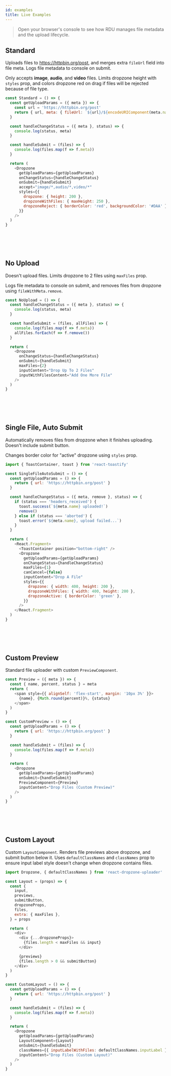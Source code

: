 ```yaml
---
id: examples
title: Live Examples
---
```



>Open your browser's console to see how RDU manages file metadata and the upload lifecycle.


## Standard
Uploads files to <https://httpbin.org/post>, and merges extra `fileUrl` field into file meta. Logs file metadata to console on submit.

Only accepts __image__, __audio__, and __video__ files. Limits dropzone height with `styles` prop, and colors dropzone red on drag if files will be rejected because of file type.

~~~js
const Standard = () => {
  const getUploadParams = ({ meta }) => {
    const url = 'https://httpbin.org/post'
    return { url, meta: { fileUrl: `${url}/${encodeURIComponent(meta.name)}` } }
  }

  const handleChangeStatus = ({ meta }, status) => {
    console.log(status, meta)
  }

  const handleSubmit = (files) => {
    console.log(files.map(f => f.meta))
  }

  return (
    <Dropzone
      getUploadParams={getUploadParams}
      onChangeStatus={handleChangeStatus}
      onSubmit={handleSubmit}
      accept="image/*,audio/*,video/*"
      styles={{
        dropzone: { height: 200 },
        dropzoneWithFiles: { maxHeight: 250 },
        dropzoneReject: { borderColor: 'red', backgroundColor: '#DAA' },
      }}
    />
  )
}
~~~
<div id="example-1" style="margin-bottom:100px;"></div>


## No Upload
Doesn't upload files. Limits dropzone to 2 files using `maxFiles` prop.

Logs file metadata to console on submit, and removes files from dropzone using `fileWithMeta.remove`.


~~~js
const NoUpload = () => {
  const handleChangeStatus = ({ meta }, status) => {
    console.log(status, meta)
  }

  const handleSubmit = (files, allFiles) => {
    console.log(files.map(f => f.meta))
    allFiles.forEach(f => f.remove())
  }

  return (
    <Dropzone
      onChangeStatus={handleChangeStatus}
      onSubmit={handleSubmit}
      maxFiles={2}
      inputContent="Drop Up To 2 Files"
      inputWithFilesContent="Add One More File"
    />
  )
}
~~~
<div id="example-2" style="margin-bottom:100px;"></div>


## Single File, Auto Submit
Automatically removes files from dropzone when it finishes uploading. Doesn't include submit button.

Changes border color for "active" dropzone using `styles` prop.

~~~js
import { ToastContainer, toast } from 'react-toastify'

const SingleFileAutoSubmit = () => {
  const getUploadParams = () => {
    return { url: 'https://httpbin.org/post' }
  }

  const handleChangeStatus = ({ meta, remove }, status) => {
    if (status === 'headers_received') {
      toast.success(`${meta.name} uploaded!`)
      remove()
    } else if (status === 'aborted') {
      toast.error(`${meta.name}, upload failed...`)
    }
  }

  return (
    <React.Fragment>
      <ToastContainer position="bottom-right" />
      <Dropzone
        getUploadParams={getUploadParams}
        onChangeStatus={handleChangeStatus}
        maxFiles={1}
        canCancel={false}
        inputContent="Drop A File"
        styles={{
          dropzone: { width: 400, height: 200 },
          dropzoneWithFiles: { width: 400, height: 200 },
          dropzoneActive: { borderColor: 'green' },
        }}
      />
    </React.Fragment>
  )
}
~~~
<div id="example-3" style="margin-bottom:100px;"></div>


## Custom Preview
Standard file uploader with custom `PreviewComponent`.

~~~js
const Preview = ({ meta }) => {
  const { name, percent, status } = meta
  return (
    <span style={{ alignSelf: 'flex-start', margin: '10px 3%' }}>
      {name}, {Math.round(percent)}%, {status}
    </span>
  )
}

const CustomPreview = () => {
  const getUploadParams = () => {
    return { url: 'https://httpbin.org/post' }
  }

  const handleSubmit = (files) => {
    console.log(files.map(f => f.meta))
  }

  return (
    <Dropzone
      getUploadParams={getUploadParams}
      onSubmit={handleSubmit}
      PreviewComponent={Preview}
      inputContent="Drop Files (Custom Preview)"
    />
  )
}

~~~
<div id="example-4" style="margin-bottom:100px;"></div>


## Custom Layout
Custom `LayoutComponent`. Renders file previews above dropzone, and submit button below it. Uses `defaultClassNames` and `classNames` prop to ensure input label style doesn't change when dropzone contains files.

~~~js
import Dropzone, { defaultClassNames } from 'react-dropzone-uploader'

const Layout = (props) => {
  const {
    input,
    previews,
    submitButton,
    dropzoneProps,
    files,
    extra: { maxFiles },
  } = props

  return (
    <div>
      <div {...dropzoneProps}>
        {files.length < maxFiles && input}
      </div>

      {previews}
      {files.length > 0 && submitButton}
    </div>
  )
}

const CustomLayout = () => {
  const getUploadParams = () => {
    return { url: 'https://httpbin.org/post' }
  }

  const handleSubmit = (files) => {
    console.log(files.map(f => f.meta))
  }

  return (
    <Dropzone
      getUploadParams={getUploadParams}
      LayoutComponent={Layout}
      onSubmit={handleSubmit}
      classNames={{ inputLabelWithFiles: defaultClassNames.inputLabel }}
      inputContent="Drop Files (Custom Layout)"
    />
  )
}
~~~
<div id="example-5" style="margin-bottom:100px;"></div>

<script src="./assets/bundle.js"></script>
